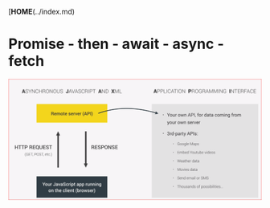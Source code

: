 [**HOME**(../index.md)


# Promise - then - await - async - fetch

<img src="../images/ajax-api.png" width=600/>
